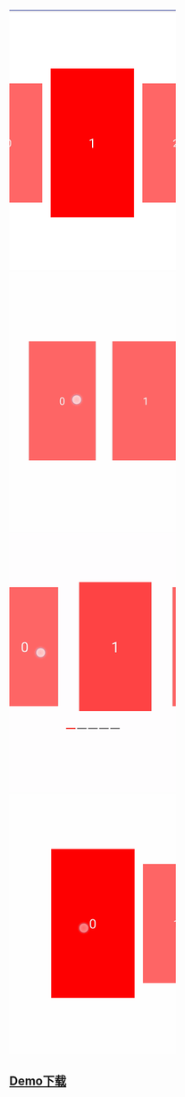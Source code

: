 ![](https://github.com/liuyunzhao/ViewPageGallery/blob/master/git/vp.png)			
![](https://github.com/liuyunzhao/ViewPageGallery/blob/master/git/v_all.gif)			
![](https://github.com/liuyunzhao/ViewPageGallery/blob/master/git/v_all_fr.gif)			
![](https://github.com/liuyunzhao/ViewPageGallery/blob/master/git/v_all_mid.gif)

## **[Demo下载](https://github.com/liuyunzhao/ViewPageGallery/blob/master/git/app.apk)** ##